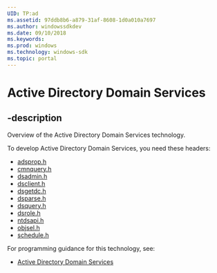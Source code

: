 ```yaml
---
UID: TP:ad
ms.assetid: 97ddb8b6-a879-31af-8608-1d0a010a7697
ms.author: windowssdkdev
ms.date: 09/10/2018
ms.keywords: 
ms.prod: windows
ms.technology: windows-sdk
ms.topic: portal
---
```


# Active Directory Domain Services

## -description

Overview of the Active Directory Domain Services technology.

To develop Active Directory Domain Services, you need these headers:

 * [adsprop.h](../adsprop/index.md)
 * [cmnquery.h](../cmnquery/index.md)
 * [dsadmin.h](../dsadmin/index.md)
 * [dsclient.h](../dsclient/index.md)
 * [dsgetdc.h](../dsgetdc/index.md)
 * [dsparse.h](../dsparse/index.md)
 * [dsquery.h](../dsquery/index.md)
 * [dsrole.h](../dsrole/index.md)
 * [ntdsapi.h](../ntdsapi/index.md)
 * [objsel.h](../objsel/index.md)
 * [schedule.h](../schedule/index.md)

For programming guidance for this technology, see:
* [Active Directory Domain Services](/windows/desktop/ad)

